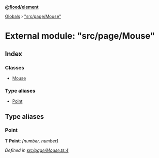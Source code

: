 **[@flood/element](../README.md)**

[Globals](../globals.md) › ["src/page/Mouse"](_src_page_mouse_.md)

# External module: "src/page/Mouse"

## Index

### Classes

* [Mouse](../classes/_src_page_mouse_.mouse.md)

### Type aliases

* [Point](_src_page_mouse_.md#point)

## Type aliases

###  Point

Ƭ **Point**: *[number, number]*

*Defined in [src/page/Mouse.ts:4](https://github.com/flood-io/element/blob/d9c12d9/packages/element/src/page/Mouse.ts#L4)*
